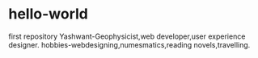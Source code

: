 # hello-world
first repository
Yashwant-Geophysicist,web developer,user experience designer.
hobbies-webdesigning,numesmatics,reading novels,travelling.
